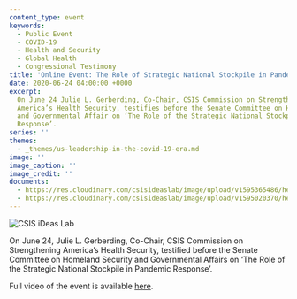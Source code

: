 ```yaml
---
content_type: event
keywords:
  - Public Event
  - COVID-19
  - Health and Security
  - Global Health
  - Congressional Testimony
title: 'Online Event: The Role of Strategic National Stockpile in Pandemic Response'
date: 2020-06-24 04:00:00 +0000
excerpt:
  On June 24 Julie L. Gerberding, Co-Chair, CSIS Commission on Strengthening
  America’s Health Security, testifies before the Senate Committee on Homeland Security
  and Governmental Affair on ‘The Role of the Strategic National Stockpile in Pandemic
  Response’.
series: ''
themes:
  - _themes/us-leadership-in-the-covid-19-era.md
image: ''
image_caption: ''
image_credit: ''
documents:
  - https://res.cloudinary.com/csisideaslab/image/upload/v1595365486/health-commission/Congressional_rrcjid.pdf
  - https://res.cloudinary.com/csisideaslab/image/upload/v1595020370/health-commission/ts200624_Gerberding__HSGAC_a9x3wy.pdf
---
```


![CSIS iDeas Lab](https://res.cloudinary.com/csisideaslab/image/upload/v1595538492/health-commission/GY5A1767_xbqrey.jpg 'Julie L. Gerberding')

On June 24, Julie L. Gerberding, Co-Chair, CSIS Commission on Strengthening America’s Health Security, testified before the Senate Committee on Homeland Security and Governmental Affairs on ‘The Role of the Strategic National Stockpile in Pandemic Response’.

Full video of the event is available [here](https://www.hsgac.senate.gov/the-role-of-the-strategic-national-stockpile-in-pandemic-response 'https://www.hsgac.senate.gov/the-role-of-the-strategic-national-stockpile-in-pandemic-response').
